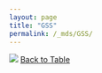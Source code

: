 ```yaml
---
layout: page
title: "GSS"
permalink: /_mds/GSS/
---
```


![](../../alns_9.28.22/aln_5HSAA047016_0.962.png?raw=true
)
[Back to Table](../../display)
